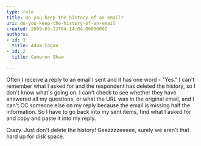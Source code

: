 ```yaml
---
type: rule
title: Do you keep the history of an email?
uri: do-you-keep-the-history-of-an-email
created: 2009-03-23T04:14:04.0000000Z
authors:
- id: 1
  title: Adam Cogan
- id: 2
  title: Cameron Shaw

---
```




<span class='intro'> 
  <p>Often I receive a reply to an email I sent and it has one word - &quot;Yes.&quot; I can't remember what I asked for and the respondent has deleted the history, so I don't know what's going on. I can't check to see whether they have answered all my questions, or what the URL was in the original email, and I can't CC someone else on my reply because the email is missing half the information. So I have to go back into my sent items, find what I asked for and copy and paste it into my reply. </p>
<p>Crazy. Just don't delete the history! Geezzzzeeeee, surely we aren't that hard up for disk space.</p>
 </span>


  <p>&#160;</p>



